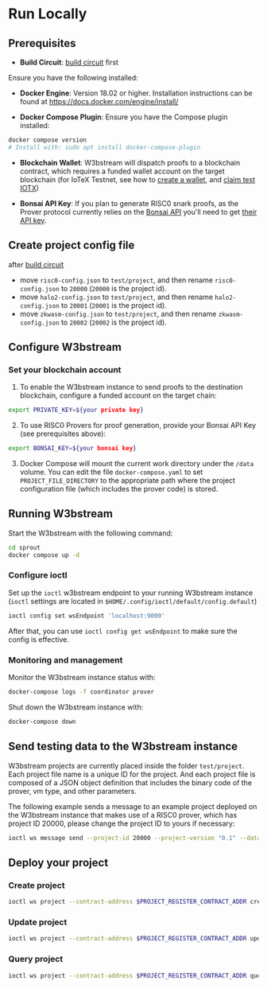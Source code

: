# Run Locally

## Prerequisites

- **Build Circuit**: [build circuit](BUILD-CIRCUIT.md) first  

Ensure you have the following installed:

- **Docker Engine**: Version 18.02 or higher. Installation instructions can be found at https://docs.docker.com/engine/install/

- **Docker Compose Plugin**: Ensure you have the Compose plugin installed:

```bash
docker compose version
# Install with: sudo apt install docker-compose-plugin
```

- **Blockchain Wallet**: W3bstream will dispatch proofs to a blockchain contract, which requires a funded wallet account on the target blockchain (for IoTeX Testnet, see how to [create a wallet](https://docs.iotex.io/the-iotex-stack/wallets/metamask), and [claim test IOTX](https://docs.iotex.io/the-iotex-stack/iotx-faucets/testnet-tokens#the-iotex-developer-portal))

- **Bonsai API Key**: If you plan to generate RISC0 snark proofs, as the Prover protocol currently relies on the [Bonsai API](https://dev.risczero.com/api/bonsai/) you'll need to get [their API key](https://docs.google.com/forms/d/e/1FAIpQLSf9mu18V65862GS4PLYd7tFTEKrl90J5GTyzw_d14ASxrruFQ/viewform).

## Create project config file
after [build circuit](BUILD-CIRCUIT.md)
- move `risc0-config.json` to `test/project`, and then rename `risc0-config.json` to `20000` (`20000` is the project id).
- move `halo2-config.json` to `test/project`, and then rename `halo2-config.json` to `20001` (`20001` is the project id).
- move `zkwasm-config.json` to `test/project`, and then rename `zkwasm-config.json` to `20002` (`20002` is the project id).

## Configure W3bstream

### Set your blockchain account

1. To enable the W3bstream instance to send proofs to the destination blockchain, configure a funded account on the target chain:

```bash
export PRIVATE_KEY=${your private key}
```

2. To use RISC0 Provers for proof generation, provide your Bonsai API Key (see prerequisites above):

```bash
export BONSAI_KEY=${your bonsai key}
```

3. Docker Compose will mount the current work directory under the `/data` volume. You can edit the file `docker-compose.yaml` to set `PROJECT_FILE_DIRECTORY` to the appropriate path where the project configuration file (which includes the prover code) is stored.

## Running W3bstream

Start the W3bstream with the following command:

```bash
cd sprout
docker compose up -d
```
### Configure ioctl

Set up the `ioctl` w3bstream endpoint to your running W3bstream instance (`ioctl` settings are located in `$HOME/.config/ioctl/default/config.default`)

 ```bash
 ioctl config set wsEndpoint 'localhost:9000'
 ```

After that, you can use ```ioctl config get wsEndpoint``` to make sure the config is effective.

### Monitoring and management

Monitor the W3bstream instance status with:

```bash
docker-compose logs -f coordinator prover
```

Shut down the W3bstream instance with:

```bash
docker-compose down
```

## Send testing data to the W3bstream instance

W3bstream projects are currently placed inside the folder `test/project`. Each project file name is a unique ID for the project. And each project file is composed of a JSON object definition that includes the binary code of the prover, vm type, and other parameters.

The following example sends a message to an example project deployed on the W3bstream instance that makes use of a RISC0 prover, which has project ID 20000, please change the project ID to yours if necessary:

```bash
ioctl ws message send --project-id 20000 --project-version "0.1" --data "{\"private_input\":\"14\", \"public_input\":\"3,34\", \"receipt_type\":\"Snark\"}"
```
## Deploy your project

### Create project

```sh
ioctl ws project --contract-address $PROJECT_REGISTER_CONTRACT_ADDR create --project-config-file path/to/project_config_file --project-config-hash ${project config sha256 hash(optional)} ## the project id will be retrieved.
```

### Update project

```sh
ioctl ws project --contract-address $PROJECT_REGISTER_CONTRACT_ADDR update --project-id $PROJECT_ID --project-config-file path/to/project_config_file --project-config-hash ${project config sha256 hash(optional)}
```

### Query project

```sh
ioctl ws project --contract-address $PROJECT_REGISTER_CONTRACT_ADDR query --project-id $PROJECT_ID
```



